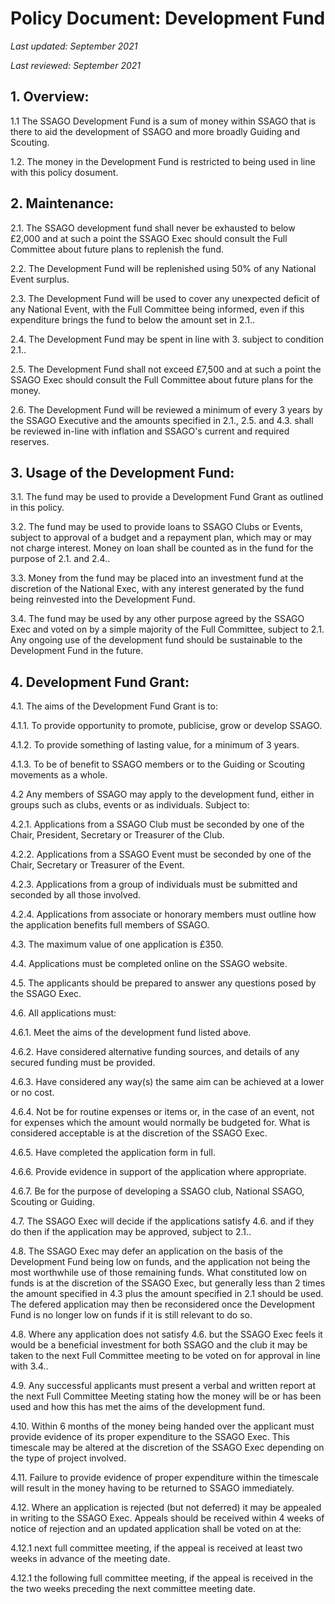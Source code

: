 # Policy Document: Development Fund

*Last updated: September 2021*

*Last reviewed: September 2021*

## 1. Overview:

1.1 The SSAGO Development Fund is a sum of money within SSAGO that is there to aid the development of SSAGO and more broadly Guiding and Scouting. 

1.2. The money in the Development Fund is restricted to being used in line with this policy dosument. 

## 2. Maintenance:

2.1. The SSAGO development fund shall never be exhausted to below £2,000 and at such a point the SSAGO Exec should consult the Full Committee about future plans to replenish the fund.

2.2. The Development Fund will be replenished using 50% of any National Event surplus.

2.3. The Development Fund will be used to cover any unexpected deficit of any National Event, with the Full Committee being informed, even if this expenditure brings the fund to below the amount set in 2.1..

2.4. The Development Fund may be spent in line with 3. subject to condition 2.1..

2.5. The Development Fund shall not exceed £7,500 and at such a point the SSAGO Exec should consult the Full Committee about future plans for the money.

2.6. The Development Fund will be reviewed a minimum of every 3 years by the SSAGO Executive and the amounts specified in 2.1., 2.5. and 4.3. shall be reviewed in-line with inflation and SSAGO's current and required reserves.

## 3. Usage of the Development Fund:

3.1. The fund may be used to provide a Development Fund Grant as outlined in this policy.

3.2. The fund may be used to provide loans to SSAGO Clubs or Events, subject to approval of a budget and a repayment plan, which may or may not charge interest. Money on loan shall be counted as in the fund for the purpose of 2.1. and 2.4..

3.3. Money from the fund may be placed into an investment fund at the discretion of the National Exec, with any interest generated by the fund being reinvested into the Development Fund.

3.4. The fund may be used by any other purpose agreed by the SSAGO Exec and voted on by a simple majority of the Full Committee, subject to 2.1. Any ongoing use of the development fund should be sustainable to the Development Fund in the future.

## 4. Development Fund Grant:

4.1. The aims of the Development Fund Grant is to:

4.1.1. To provide opportunity to promote, publicise, grow or develop SSAGO.

4.1.2. To provide something of lasting value, for a minimum of 3 years.

4.1.3. To be of benefit to SSAGO members or to the Guiding or Scouting movements as a whole.

4.2 Any members of SSAGO may apply to the development fund, either in groups such as clubs, events or as individuals. Subject to:

4.2.1. Applications from a SSAGO Club must be seconded by one of the Chair, President, Secretary or Treasurer of the Club.

4.2.2. Applications from a SSAGO Event must be seconded by one of the Chair, Secretary or Treasurer of the Event.

4.2.3. Applications from a group of individuals must be submitted and seconded by all those involved.

4.2.4. Applications from associate or honorary members must outline how the application benefits full members of SSAGO.

4.3. The maximum value of one application is £350. 

4.4. Applications must be completed online on the SSAGO website.

4.5. The applicants should be prepared to answer any questions posed by the SSAGO Exec.

4.6. All applications must:

4.6.1. Meet the aims of the development fund listed above.

4.6.2. Have considered alternative funding sources, and details of any secured funding must be provided.

4.6.3. Have considered any way(s) the same aim can be achieved at a lower or no cost.

4.6.4. Not be for routine expenses or items or, in the case of an event, not for expenses which the amount would normally be budgeted for. What is considered acceptable is at the discretion of the SSAGO Exec.

4.6.5. Have completed the application form in full.

4.6.6. Provide evidence in support of the application where appropriate. 

4.6.7. Be for the purpose of developing a SSAGO club, National SSAGO, Scouting or Guiding.

4.7. The SSAGO Exec will decide if the applications satisfy 4.6. and if they do then if the application may be approved, subject to 2.1..

4.8. The SSAGO Exec may defer an application on the basis of the Development Fund being low on funds, and the application not being the most worthwhile use of those remaining funds. What constituted low on funds is at the discretion of the SSAGO Exec, but generally less than 2 times the amount specified in 4.3 plus the amount specified in 2.1 should be used. The defered application may then be reconsidered once the Development Fund is no longer low on funds if it is still relevant to do so.

4.8. Where any application does not satisfy 4.6. but the SSAGO Exec feels it would be a beneficial investment for both SSAGO and the club it may be taken to the next Full Committee meeting to be voted on for approval in line with 3.4..

4.9. Any successful applicants must present a verbal and written report at the next Full Committee Meeting stating how the money will be or has been used and how this has met the aims of the development fund. 

4.10. Within 6 months of the money being handed over the applicant must provide evidence of its proper expenditure to the SSAGO Exec. This timescale may be altered at the discretion of the SSAGO Exec depending on the type of project involved.

4.11. Failure to provide evidence of proper expenditure within the timescale will result in the money having to be returned to SSAGO immediately.

4.12. Where an application is rejected (but not deferred) it may be appealed in writing to the SSAGO Exec. Appeals should be received within 4 weeks of notice of rejection and an updated application shall be voted on at the:

4.12.1 next full committee meeting, if the appeal is received at least two weeks in advance of the meeting date.

4.12.1 the following full committee meeting, if the appeal is received in the the two weeks preceding the next committee meeting date.
